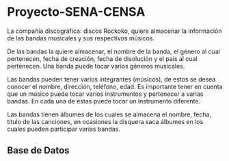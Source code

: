 # Proyecto-SENA-CENSA
La compañía discográfica: discos Rockoko, quiere almacenar la información de las bandas musicales y sus respectivos músicos. 

De las bandas la quiere almacenar, el nombre de la banda, el género al cual pertenecen, fecha de creación, fecha de disolución y el país al cual pertenecen. Una banda puede tocar varios géneros musicales. 

Las bandas pueden tener varios integrantes (músicos), de estos se desea conocer el nombre, dirección, teléfono, edad. Es importante tener en cuenta que un músico puede tocar varios instrumentos y pertenecer a varias bandas. En cada una de estas puede tocar un instrumento diferente. 

Las bandas tienen álbumes de los cuales se almacena el nombre, fecha, título de las canciones, en ocasiones la disquera saca álbumes en los cuales pueden participar varias bandas. 

## Base de Datos

